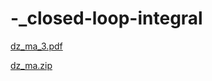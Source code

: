 # -_closed-loop-integral

[dz_ma_3.pdf](https://github.com/Alexander3578/-_closed---loop-integral/files/8412810/dz_ma_3.pdf)

[dz_ma.zip](https://github.com/Alexander3578/-_closed---loop-integral/files/8408553/dz_ma.zip)
